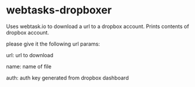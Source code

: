 # webtasks-dropboxer
Uses webtask.io to download a url to a dropbox account. Prints contents of dropbox account.

please give it the following url params:


url: url to download

name: name of file

auth: auth key generated from dropbox dashboard
